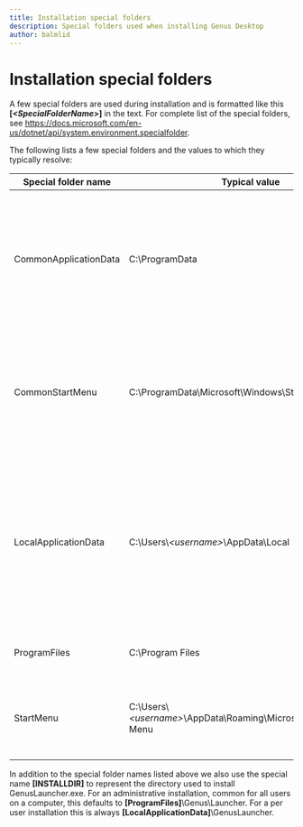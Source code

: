 ```yaml
---
title: Installation special folders
description: Special folders used when installing Genus Desktop
author: balmlid
---
```


# Installation special folders

A few special folders are used during installation and is formatted like this  **[_\<SpecialFolderName\>_]** in the text. For complete list of the special folders, see https://docs.microsoft.com/en-us/dotnet/api/system.environment.specialfolder.

The following lists a few special folders and the values to which they typically resolve:

| Special folder name   | Typical value                                                         | Description   |
|-----------------------|-----------------------------------------------------------------------|---------------|
| CommonApplicationData | C:\ProgramData                                                        | The directory that serves as a common repository for application-specific data that is used by all users. | 
| CommonStartMenu       | C:\ProgramData\Microsoft\Windows\Start Menu                           | The file system directory that contains the programs and folders that appear on the Start menu for all users. |
| LocalApplicationData  | C:\Users\\_\<username\>_\AppData\Local                                | The directory that serves as a common repository for application-specific data that is used by the current, non-roaming user. |
| ProgramFiles          | C:\Program Files                                                      | The program files directory. |
| StartMenu             | C:\Users\\_\<username\>_\AppData\Roaming\Microsoft\Windows\Start Menu | The directory that contains the current user's Start menu items. |

In addition to the special folder names listed above we also use the special name **[INSTALLDIR]** to represent the directory used to install GenusLauncher.exe. For an administrative installation, common for all users on a computer, this defaults to **[ProgramFiles]**\Genus\Launcher. For a per user installation this is always **[LocalApplicationData]**\GenusLauncher.



